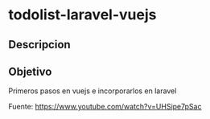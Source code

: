 # todolist-laravel-vuejs

## Descripcion

## Objetivo

Primeros pasos en vuejs e incorporarlos en laravel

Fuente: https://www.youtube.com/watch?v=UHSipe7pSac
